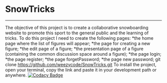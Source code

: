 # SnowTricks
-------------------------------------------------------------------------------------------------------------------------------------------------------------------------
The objective of this project is to create a collaborative snowboarding website to promote this sport to the general public and the learning of tricks.
To do this project I need to create the following pages:
    *the home page where the list of figures will appear;
    *the page for creating a new figure;
    *the edit page of a figure;
    *the presentation page of a figure (containing the common discussion space around a figure);
    *the page login; 
    *the page register;
    *the page forgetPassword;
    *the page new password; 
git clone https://github.com/weezycode/SnowTricks.git
To install the project, open your terminal, copy the link and paste it in your development path or anywhere.
[![Codacy Badge](https://app.codacy.com/project/badge/Grade/9aa560c308764b34b5bcba84f86170d6)](https://www.codacy.com/gh/weezycode/SnowTricks/dashboard?utm_source=github.com&amp;utm_medium=referral&amp;utm_content=weezycode/SnowTricks&amp;utm_campaign=Badge_Grade)
